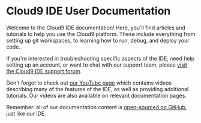 # Cloud9 IDE User Documentation

Welcome to the Cloud9 IDE documentation! Here, you'll find articles and tutorials to help you use the Cloud9 platform. These include everything from setting up git workspaces, to learning how to run, debug, and deploy your code.

If you're interested in troubleshooting specific aspects of the IDE, need help setting up an account, or want to chat with our support team, please [visit the Cloud9 IDE support forum](http://support.cloud9ide.com/forums).

Don't forget to check out [our YouTube page](http://www.youtube.com/user/c9ide/videos?flow=grid&view=1) which contains videos describing many of the features of the IDE, as well as providing additional tutorials. Our videos are also available on relevant documentation pages.

Remember: all of our documentation content is [open-sourced on GitHub](http://github.com/c9/cloud9ide-documentation), just like our IDE.